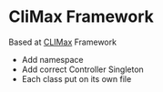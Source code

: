 # CliMax Framework

Based at [CLIMax](https://github.com/apinstein/climax) Framework

- Add namespace
- Add correct Controller Singleton
- Each class put on its own file

